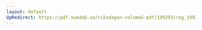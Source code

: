 ```yaml
---
layout: default
UpRedirect: https://pdf.swedeb.se/riksdagen-volumeG-pdf/199293/reg_199293/reg_199293_0403.pdf
---
```

